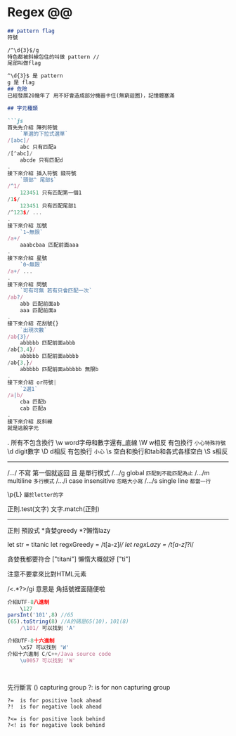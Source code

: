 # Regex @@

```md
## pattern flag 
符號

/^\d{3}$/g
特色都被斜線包住的叫做 pattern //
尾部叫做flag

^\d{3}$ 是 pattern
g 是 flag
## 危險
已經發展20幾年了 用不好會造成部分機器卡住(無窮迴圈)，記憶體塞滿

## 字元種類

```js
首先先介紹 陣列符號 
    `單選的下拉式選單`
/[abc]/  
    abc 只有匹配a
/[^abc]/ 
    abcde 只有匹配d
.
接下來介紹 插入符號 錢符號
    `頭部^ 尾部$`
/^1/ 
    123451 只有匹配第一個1
/1$/ 
    123451 只有匹配尾部1
/^123$/ ...
.
接下來介紹 加號 
    `1~無限`
/a+/ 
    aaabcbaa 匹配前面aaa
.
接下來介紹 星號
    `0~無限`
/a+/ ...    
.
接下來介紹 問號
    `可有可無 若有只會匹配一次`
/ab?/
    abb 匹配前面ab
    aaa 匹配前面a
.
接下來介紹 花刮號{}
    `出現次數`
/ab{3}/
    abbbbb 匹配前面abbb
/ab{3,4}/
    abbbbb 匹配前面abbbb
/ab{3,}/
    abbbbb 匹配前面abbbbb 無限b
.
接下來介紹 or符號|
    `2選1`
/a|b/
    cba 匹配b   
    cab 匹配a        
.
接下來介紹 反斜線
就是逃脫字元
```
\. 所有不包含換行
\w word字母和數字還有_底線
\W w相反 有包換行 `小心特殊符號`
\d digit數字 
\D d相反 有包換行 `小心`
\s 空白和換行和tab和各式各樣空白
\S s相反

---
/.../ 不寫 第一個就返回 且 是單行模式
/.../g global `匹配到不能匹配為止`
/.../m multiline `多行模式`
/.../i case insensitive `忽略大小寫`
/.../s single line `都當一行`

\p{L} `屬於letter的字`

正則.test(文字)
文字.match(正則)

---
正則 預設式
*貪婪greedy
*?懶惰lazy

let str = titanic
let regxGreedy = /t[a-z]*i/ 
let regxLazy = /t[a-z]*?i/ 

貪婪我都要符合 ["titani"]
懶惰大概就好 ["ti"]

注意不要拿來比對HTML元素

/<.*?>/gi
意思是 角括號裡面隨便啦

```js
介紹UTF-8八進制 
    \127
parsInt('101',8) //65
(65).toString(8) //A的碼是65(10)，101(8)
    /\101/ 可以找到 'A'

介紹UTF-8十六進制 
    \x57 可以找到 'W'
介紹十六進制 C/C++/Java source code 
    \u0057 可以找到 'W'

    
```    


先行斷言
    () capturing group
    ?:  is for non capturing group

    ?=  is for positive look ahead
    ?!  is for negative look ahead
    
    ?<= is for positive look behind
    ?<! is for negative look behind
```    